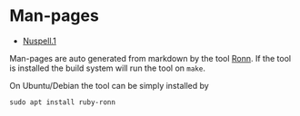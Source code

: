 # Man-pages

- [Nuspell.1](nuspell.1.md)

Man-pages are auto generated from markdown by the tool
[Ronn](http://rtomayko.github.io/ronn/). If the tool is installed the build
system will run the tool on `make`.

On Ubuntu/Debian the tool can be simply installed by

    sudo apt install ruby-ronn
